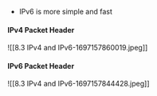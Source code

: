 - IPv6 is more simple and fast
#### IPv4 Packet Header
![[8.3 IPv4 and IPv6-1697157860019.jpeg]]
#### IPv6 Packet Header
![[8.3 IPv4 and IPv6-1697157844428.jpeg]]